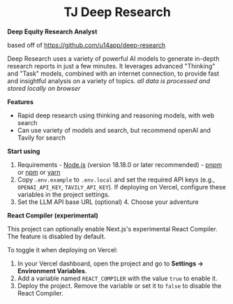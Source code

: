 <div align="center">
<h1>TJ Deep Research</h1>

</div>

**Deep Equity Research Analyst**

based off of https://github.com/u14app/deep-research

Deep Research uses a variety of powerful AI models to generate in-depth research reports in just a few minutes. It leverages advanced "Thinking" and "Task" models, combined with an internet connection, to provide fast and insightful analysis on a variety of topics. *all data is processed and stored locally on browser*

**Features**
- Rapid deep research using thinking and reasoning models, with web search 
- Can use variety of models and search, but recommend openAI and Tavily for search

**Start using**
  1. Requirements 
    - [Node.js](https://nodejs.org/) (version 18.18.0 or later recommended)
    - [pnpm](https://pnpm.io/) or [npm](https://www.npmjs.com/) or [yarn](https://yarnpkg.com/) 
  2. Copy `.env.example` to `.env.local` and set the required API keys (e.g., `OPENAI_API_KEY`, `TAVILY_API_KEY`).
     If deploying on Vercel, configure these variables in the project settings.
  3. Set the LLM API base URL (optional)
    4. Choose your adventure

**React Compiler (experimental)**

This project can optionally enable Next.js's experimental React Compiler. The feature is disabled by default.

To toggle it when deploying on Vercel:

1. In your Vercel dashboard, open the project and go to **Settings → Environment Variables**.
2. Add a variable named `REACT_COMPILER` with the value `true` to enable it.
3. Deploy the project. Remove the variable or set it to `false` to disable the React Compiler.

